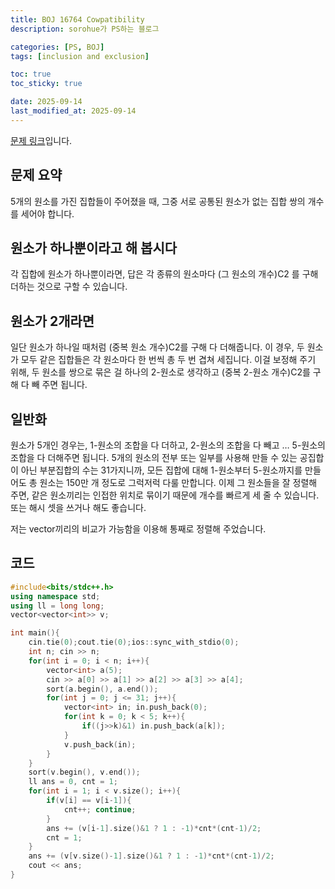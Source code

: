 ```yaml
---
title: BOJ 16764 Cowpatibility
description: sorohue가 PS하는 블로그

categories: [PS, BOJ]
tags: [inclusion and exclusion]

toc: true
toc_sticky: true

date: 2025-09-14
last_modified_at: 2025-09-14
---
```


[문제 링크](https://boj.kr/16764)입니다.

## 문제 요약

5개의 원소를 가진 집합들이 주어졌을 때, 그중 서로 공통된 원소가 없는 집합 쌍의 개수를 세어야 합니다.

## 원소가 하나뿐이라고 해 봅시다

각 집합에 원소가 하나뿐이라면, 답은 각 종류의 원소마다 (그 원소의 개수)C2 를 구해 더하는 것으로 구할 수 있습니다.

## 원소가 2개라면

일단 원소가 하나일 때처럼 (중복 원소 개수)C2를 구해 다 더해줍니다. 이 경우, 두 원소가 모두 같은 집합들은 각 원소마다 한 번씩 총 두 번 겹쳐 세집니다. 이걸 보정해 주기 위해, 두 원소를 쌍으로 묶은 걸 하나의 2-원소로 생각하고 (중복 2-원소 개수)C2를 구해 다 빼 주면 됩니다.

## 일반화

원소가 5개인 경우는, 1-원소의 조합을 다 더하고, 2-원소의 조합을 다 빼고 … 5-원소의 조합을 다 더해주면 됩니다. 5개의 원소의 전부 또는 일부를 사용해 만들 수 있는 공집합이 아닌 부분집합의 수는 31가지니까, 모든 집합에 대해 1-원소부터 5-원소까지를 만들어도 총 원소는 150만 개 정도로 그럭저럭 다룰 만합니다. 이제 그 원소들을 잘 정렬해 주면, 같은 원소끼리는 인접한 위치로 묶이기 때문에 개수를 빠르게 세 줄 수 있습니다. 또는 해시 셋을 쓰거나 해도 좋습니다.

저는 vector끼리의 비교가 가능함을 이용해 통째로 정렬해 주었습니다. 

## 코드

```cpp
#include<bits/stdc++.h>
using namespace std;
using ll = long long;
vector<vector<int>> v;

int main(){
    cin.tie(0);cout.tie(0);ios::sync_with_stdio(0);
    int n; cin >> n;
    for(int i = 0; i < n; i++){
        vector<int> a(5);
        cin >> a[0] >> a[1] >> a[2] >> a[3] >> a[4];
        sort(a.begin(), a.end());
        for(int j = 0; j <= 31; j++){
            vector<int> in; in.push_back(0);
            for(int k = 0; k < 5; k++){
                if((j>>k)&1) in.push_back(a[k]);
            }
            v.push_back(in);
        }
    }
    sort(v.begin(), v.end());
    ll ans = 0, cnt = 1;
    for(int i = 1; i < v.size(); i++){
        if(v[i] == v[i-1]){
            cnt++; continue;
        }
        ans += (v[i-1].size()&1 ? 1 : -1)*cnt*(cnt-1)/2;
        cnt = 1;
    }
    ans += (v[v.size()-1].size()&1 ? 1 : -1)*cnt*(cnt-1)/2;
    cout << ans;
}
```
